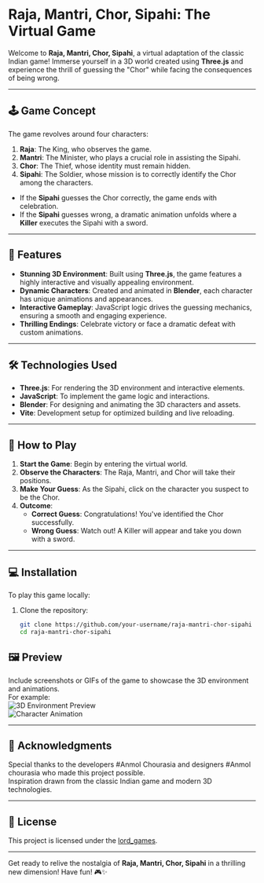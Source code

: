 # Raja, Mantri, Chor, Sipahi: The Virtual Game  

Welcome to **Raja, Mantri, Chor, Sipahi**, a virtual adaptation of the classic Indian game! Immerse yourself in a 3D world created using **Three.js** and experience the thrill of guessing the "Chor" while facing the consequences of being wrong.  

---

## 🕹️ Game Concept  

The game revolves around four characters:  
1. **Raja**: The King, who observes the game.  
2. **Mantri**: The Minister, who plays a crucial role in assisting the Sipahi.  
3. **Chor**: The Thief, whose identity must remain hidden.  
4. **Sipahi**: The Soldier, whose mission is to correctly identify the Chor among the characters.  

- If the **Sipahi** guesses the Chor correctly, the game ends with celebration.  
- If the **Sipahi** guesses wrong, a dramatic animation unfolds where a **Killer** executes the Sipahi with a sword.  

---

## 🌟 Features  

- **Stunning 3D Environment**: Built using **Three.js**, the game features a highly interactive and visually appealing environment.  
- **Dynamic Characters**: Created and animated in **Blender**, each character has unique animations and appearances.  
- **Interactive Gameplay**: JavaScript logic drives the guessing mechanics, ensuring a smooth and engaging experience.  
- **Thrilling Endings**: Celebrate victory or face a dramatic defeat with custom animations.  

---

## 🛠️ Technologies Used  

- **Three.js**: For rendering the 3D environment and interactive elements.  
- **JavaScript**: To implement the game logic and interactions.  
- **Blender**: For designing and animating the 3D characters and assets.  
- **Vite**: Development setup for optimized building and live reloading.  

---

## 🚀 How to Play  

1. **Start the Game**: Begin by entering the virtual world.  
2. **Observe the Characters**: The Raja, Mantri, and Chor will take their positions.  
3. **Make Your Guess**: As the Sipahi, click on the character you suspect to be the Chor.  
4. **Outcome**:  
   - **Correct Guess**: Congratulations! You've identified the Chor successfully.  
   - **Wrong Guess**: Watch out! A Killer will appear and take you down with a sword.  

---

## 💻 Installation  

To play this game locally:  
1. Clone the repository:  
   ```bash
   git clone https://github.com/your-username/raja-mantri-chor-sipahi
   cd raja-mantri-chor-sipahi
## 🖼️ Preview  

Include screenshots or GIFs of the game to showcase the 3D environment and animations.  
For example:  
![3D Environment Preview](img1.png "3D Environment")  
![Character Animation](images/character-animation.gif "Character Animation in Action")  

---

## 🙌 Acknowledgments  

Special thanks to the developers #Anmol Chourasia and designers #Anmol chourasia who made this project possible.  
Inspiration drawn from the classic Indian game and modern 3D technologies.  

---

## 📜 License  

This project is licensed under the [lord_games](LICENSE).  

---

Get ready to relive the nostalgia of **Raja, Mantri, Chor, Sipahi** in a thrilling new dimension! Have fun! 🎮✨  
